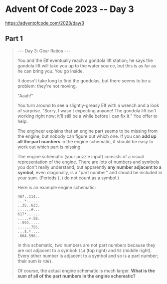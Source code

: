 # Advent Of Code 2023 -- Day 3

<https://adventofcode.com/2023/day/3>

## Part 1

> --- Day 3: Gear Ratios ---
> 
> You and the Elf eventually reach a gondola lift station; he says the gondola lift will take you up to the water source, but this is as far as he can bring you. You go inside.
> 
> It doesn't take long to find the gondolas, but there seems to be a problem: they're not moving.
> 
> "Aaah!"
> 
> You turn around to see a slightly-greasy Elf with a wrench and a look of surprise. "Sorry, I wasn't expecting anyone! The gondola lift isn't working right now; it'll still be a while before I can fix it." You offer to help.
> 
> The engineer explains that an engine part seems to be missing from the engine, but nobody can figure out which one. If you can **add up all the part numbers** in the engine schematic, it should be easy to work out which part is missing.
> 
> The engine schematic (your puzzle input) consists of a visual representation of the engine. There are lots of numbers and symbols you don't really understand, but apparently **any number adjacent to a symbol**, even diagonally, is a "part number" and should be included in your sum. (Periods (`.`) do not count as a symbol.)
> 
> Here is an example engine schematic:
> 
> ```
> 467..114..
> ...*......
> ..35..633.
> ......#...
> 617*......
> .....+.58.
> ..592.....
> ......755.
> ...$.*....
> .664.598..
> ```
> 
> In this schematic, two numbers are not part numbers because they are not adjacent to a symbol: `114` (top right) and `58` (middle right). Every other number is adjacent to a symbol and so is a part number; their sum is `4361`.
> 
> Of course, the actual engine schematic is much larger. **What is the sum of all of the part numbers in the engine schematic?**
